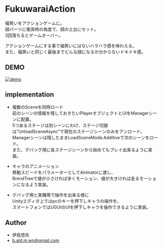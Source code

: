 # FukuwaraiAction

福笑いをアクションゲームに。<br>
顔パーツに衝突時の角度で、顔の土台にセット。<br>
3回落ちるとゲームオーバー。

アクションゲームにする事で福笑いにはないハラハラ感を味わえる。<br>
また、福笑いと同じく最後までどんな顔になるか分からないドキドキ感。


## DEMO

[![demo](https://github.com/yuuuuuuya/FukuwaraiAction/wiki/fukuwaraiAction.gif)](https://github.com/yuuuuuuya/FukuwaraiAction/wiki/fukuwaraiAction.gif)


## implementation
- 複数のSceneを同時ロード<br>
前のシーンの情報を残しておきたいPlayerオブジェクトとUIをManagerシーンに配置。<br>
5つあるステージは別シーンにわけ、ステージ切替は"UnloadSceneAsync"で現在のステージシーンのみをアンロード。<br>
Managerシーンは残したままLoadSceneMode.Additiveで次のシーンをロード。<br>
また、デバッグ用に各ステージシーンから始めてもプレイ出来るように実装。<br>

- キャラのアニメーション<br>
移動スピードをパラメーターとしてAnimatorに渡し、<br>
BrendTreeで値が小さければ歩くモーション、値が大きければ走るモーションになるよう実装。

- デバッグ用と実機用で操作を出来る様に<br>
Unityエディタ上ではpcのキーを押下しキャラの操作を、<br>
スマートフォンではUGUIのUIを押下しキャラを操作できるように実装。


## Author

* 伊島悠矢
* b.ald.m.wn@gmail.com